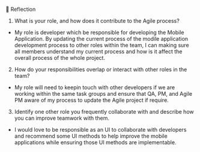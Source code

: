 📝 Reflection

1. What is your role, and how does it contribute to the Agile process?
- My role is developer which be responsible for developing the Mobile Application. By updating the current process of the modile application development process to other roles within the team, I can making sure all members understand my current process and how is it affect the overall process of the whole project.

2. How do your responsibilities overlap or interact with other roles in the team?
- My role will need to keepin touch with other developers if we are working within the same task groups and ensure that QA, PM, and Agile PM aware of my process to update the Agile project if require.

3.  Identify one other role you frequently collaborate with and describe how you can improve teamwork with them.
- I would love to be responsible as an UI to collaborate with developers and recommend some UI methods to help improve the mobile applications while ensuring those UI methods are implementable.
